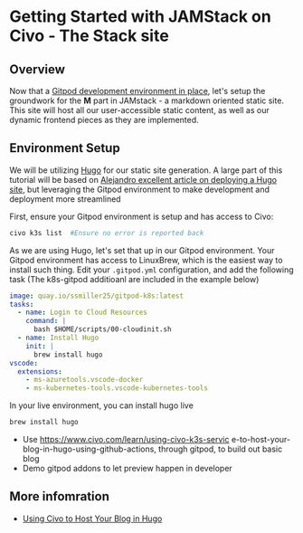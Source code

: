 # Getting Started with JAMStack on Civo - The Stack site

## Overview

Now that a [Gitpod development environment in place](https://www.civo.com/learn/civo-development-environment-with-gitpod), let's setup the groundwork for the **M** part in JAMstack - a markdown oriented static site.  This site will host all our user-accessible static content, as well as our dynamic frontend pieces as they are implemented.

## Environment Setup

We will be utilizing [Hugo](https://gohugo.io/) for our static site generation.  A large part of this tutorial will be based on [Alejandro excellent article on deploying a Hugo site](https://www.civo.com/learn/using-civo-k3s-service-to-host-your-blog-in-hugo-using-github-actions), but leveraging the Gitpod environment to make development and deployment more streamlined

First, ensure your Gitpod environment is setup and has access to Civo:

```sh
civo k3s list  #Ensure no error is reported back 
```

As we are using Hugo, let's set that up in our Gitpod environment.  Your Gitpod environment has access to LinuxBrew, which is the easiest way to install such thing.  Edit your `.gitpod.yml` configuration, and add the following task (The k8s-gitpod additioanl are included in the example below)

```yaml
image: quay.io/ssmiller25/gitpod-k8s:latest
tasks:
  - name: Login to Cloud Resources
    command: |
      bash $HOME/scripts/00-cloudinit.sh
  - name: Install Hugo
    init: |
      brew install hugo
vscode:
  extensions:
    - ms-azuretools.vscode-docker
    - ms-kubernetes-tools.vscode-kubernetes-tools
```

In your live environment, you can install hugo live

```sh
brew install hugo
```

- Use  https://www.civo.com/learn/using-civo-k3s-servic e-to-host-your-blog-in-hugo-using-github-actions, through gitpod, to build out basic blog
- Demo gitpod addons to let preview happen in developer

## More infomration

- [Using Civo to Host Your Blog in Hugo](https://www.civo.com/learn/using-civo-k3s-service-to-host-your-blog-in-hugo-using-github-actions)
